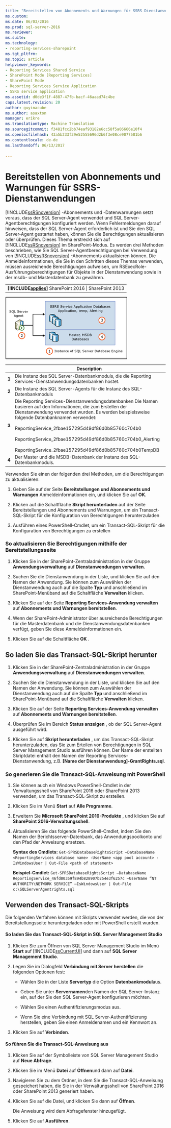 ```yaml
---
title: "Bereitstellen von Abonnements und Warnungen für SSRS-Dienstanwendungen | Microsoft Docs"
ms.custom: 
ms.date: 06/03/2016
ms.prod: sql-server-2016
ms.reviewer: 
ms.suite: 
ms.technology:
- reporting-services-sharepoint
ms.tgt_pltfrm: 
ms.topic: article
helpviewer_keywords:
- Reporting Services Shared Service
- SharePoint Mode [Reporting Services]
- SharePoint Mode
- Reporting Services Service Application
- SSRS service application
ms.assetid: d0de3f1f-4887-47fb-bacf-46aaad74c4be
caps.latest.revision: 20
author: guyinacube
ms.author: asaxton
manager: erikre
ms.translationtype: Machine Translation
ms.sourcegitcommit: f3481fcc2bb74eaf93182e6cc58f5a06666e10f4
ms.openlocfilehash: 43a5b233f39e52555696d2b6f3e08ce9077581b6
ms.contentlocale: de-de
ms.lasthandoff: 06/13/2017

---
```

# <a name="provision-subscriptions-and-alerts-for-ssrs-service-applications"></a>Bereitstellen von Abonnements und Warnungen für SSRS-Dienstanwendungen
  [!INCLUDE[ssRSnoversion](../../includes/ssrsnoversion-md.md)] -Abonnements und -Datenwarnungen setzt voraus, dass der SQL Server-Agent verwendet und SQL Server-Agentberechtigungen konfiguriert werden. Wenn Fehlermeldungen darauf hinweisen, dass der SQL Server-Agent erforderlich ist und Sie den SQL Server-Agent gestartet haben, können Sie die Berechtigungen aktualisieren oder überprüfen. Dieses Thema erstreckt sich auf [!INCLUDE[ssRSnoversion](../../includes/ssrsnoversion-md.md)] im SharePoint-Modus. Es werden drei Methoden beschrieben, wie Sie SQL Server-Agentberechtigungen bei Verwendung von [!INCLUDE[ssRSnoversion](../../includes/ssrsnoversion-md.md)] -Abonnements aktualisieren können. Die Anmeldeinformationen, die Sie in den Schritten dieses Themas verwenden, müssen ausreichende Berechtigungen aufweisen, um RSExecRole-Ausführungsberechtigungen für Objekte in der Dienstanwendung sowie in der msdb- und Masterdatenbank zu gewähren.  
  
||  
|-|  
|**[!INCLUDE[applies](../../includes/applies-md.md)]** SharePoint 2016 &#124; SharePoint 2013|  
  
 ![SQL Agent-Berechtigungen für Dienstanwendungs-Datenbanken](../../reporting-services/install-windows/media/rs-provisionsqlagent.gif "SQL Agent-Berechtigungen für Dienstanwendungs-Datenbanken")  
  
||Description|  
|------|-----------------|  
|**1**|Die Instanz des SQL Server-Datenbankmoduls, die die Reporting Services-Dienstanwendungsdatenbanken hostet.|  
|**2**|Die Instanz des SQL Server-Agents für die Instanz des SQL-Datenbankmoduls|  
|**3**|Die Reporting Services-Dienstanwendungsdatenbanken Die Namen basieren auf den Informationen, die zum Erstellen der Dienstanwendung verwendet wurden. Es werden beispielsweise folgende Datenbanknamen verwendet:<br /><br /> ReportingService_2fbae157295d49df86d0b85760c704b0<br /><br /> ReportingService_2fbae157295d49df86d0b85760c704b0_Alerting<br /><br /> ReportingService_2fbae157295d49df86d0b85760c704b0TempDB|  
|**4**|Der Master und die MSDB-Datenbank der Instanz des SQL-Datenbankmoduls.|  
  
 Verwenden Sie einen der folgenden drei Methoden, um die Berechtigungen zu aktualisieren:  
  
1.  Geben Sie auf der Seite **Bereitstellungen und Abonnements und Warnungen** Anmeldeinformationen ein, und klicken Sie auf **OK**.  
  
2.  Klicken auf die Schaltfläche **Skript herunterladen** auf der Seite Bereitstellungen und Abonnements und Warnungen, um ein Transact-SQL-Skript für die Konfiguration von Berechtigungen herunterzuladen  
  
3.  Ausführen eines PowerShell-Cmdlet, um ein Transact-SQL-Skript für die Konfiguration von Berechtigungen zu erstellen  
  
### <a name="to-update-permissions-using-the-provision-page"></a>So aktualisieren Sie Berechtigungen mithilfe der Bereitstellungsseite  
  
1.  Klicken Sie in der SharePoint-Zentraladministration in der Gruppe **Anwendungsverwaltung** auf **Dienstanwendungen verwalten**.  
  
2.  Suchen Sie die Dienstanwendung in der Liste, und klicken Sie auf den Namen der Anwendung. Sie können zum Auswählen der Dienstanwendung auch auf die Spalte **Typ** und anschließend im SharePoint-Menüband auf die Schaltfläche **Verwalten** klicken.  
  
3.  Klicken Sie auf der Seite **Reporting Services-Anwendung verwalten** auf **Abonnements und Warnungen bereitstellen**.  
  
4.  Wenn der SharePoint-Administrator über ausreichende Berechtigungen für die Masterdatenbank und die Dienstanwendungsdatenbanken verfügt, geben Sie diese Anmeldeinformationen ein.  
  
5.  Klicken Sie auf die Schaltfläche **OK** .  
  
##  <a name="bkmk_download"></a> So laden Sie das Transact-SQL-Skript herunter  
  
1.  Klicken Sie in der SharePoint-Zentraladministration in der Gruppe **Anwendungsverwaltung** auf **Dienstanwendungen verwalten**.  
  
2.  Suchen Sie die Dienstanwendung in der Liste, und klicken Sie auf den Namen der Anwendung. Sie können zum Auswählen der Dienstanwendung auch auf die Spalte **Typ** und anschließend im SharePoint-Menüband auf die Schaltfläche **Verwalten** klicken.  
  
3.  Klicken Sie auf der Seite **Reporting Services-Anwendung verwalten** auf **Abonnements und Warnungen bereitstellen**.  
  
4.  Überprüfen Sie im Bereich **Status anzeigen** , ob der SQL Server-Agent ausgeführt wird.  
  
5.  Klicken Sie auf **Skript herunterladen** , um das Transact-SQL-Skript herunterzuladen, das Sie zum Erteilen von Berechtigungen in SQL Server Management Studio ausführen können. Der Name der erstellten Skriptdatei enthält den Namen der Reporting Services-Dienstanwendung, z.B. **[Name der Dienstanwendung]-GrantRights.sql**.  
  
### <a name="to-generate-the-transact-sql-statement-with-powershell"></a>So generieren Sie die Transact-SQL-Anweisung mit PowerShell  
  
1.  Sie können auch ein Windows PowerShell-Cmdlet in der Verwaltungsshell von SharePoint 2016 oder SharePoint 2013 verwenden, um das Transact-SQL-Skript zu erstellen.  
  
2.  Klicken Sie im Menü **Start** auf **Alle Programme**.  
  
3.  Erweitern Sie **Microsoft SharePoint 2016-Produkte** , und klicken Sie auf **SharePoint 2016-Verwaltungsshell**.
  
4.  Aktualisieren Sie das folgende PowerShell-Cmdlet, indem Sie den Namen der Berichtsserver-Datenbank, das Anwendungspoolkonto und den Pfad der Anweisung ersetzen.  
  
     **Syntax des Cmdlets:** `Get-SPRSDatabaseRightsScript –DatabaseName <ReportingServices database name> -UserName <app pool account> -IsWindowsUser | Out-File <path of statement>`  
  
     **Beispiel-Cmdlet:** `Get-SPRSDatabaseRightsScript –DatabaseName ReportingService_46fd00359f894b828907b254e3f6257c –UserName “NT AUTHORITY\NETWORK SERVICE” –IsWindowsUser | Out-File c:\SQLServerAgentrights.sql`  
  
## <a name="using-the-transact-sql-script"></a>Verwenden des Transact-SQL-Skripts  
 Die folgenden Verfahren können mit Skripts verwendet werden, die von der Bereitstellungsseite heruntergeladen oder mit PowerShell erstellt wurden.  
  
#### <a name="to-load-the-transact-sql-script-in-sql-server-management-studio"></a>So laden Sie das Transact-SQL-Skript in SQL Server Management Studio  
  
1.  Klicken Sie zum Öffnen von SQL Server Management Studio im Menü **Start** auf [!INCLUDE[ssCurrentUI](../../includes/sscurrentui-md.md)] und dann auf **SQL Server Management Studio**.  
  
2.  Legen Sie im Dialogfeld **Verbindung mit Server herstellen** die folgenden Optionen fest:  
  
    -   Wählen Sie in der Liste **Servertyp** die Option **Datenbankmodul**aus.  
  
    -   Geben Sie unter **Servernamen**den Namen der SQL Server-Instanz ein, auf der Sie den SQL Server-Agent konfigurieren möchten.  
  
    -   Wählen Sie einen Authentifizierungsmodus aus.  
  
    -   Wenn Sie eine Verbindung mit SQL Server-Authentifizierung herstellen, geben Sie einen Anmeldenamen und ein Kennwort an.  
  
3.  Klicken Sie auf **Verbinden**.  
  
#### <a name="to-run-the-transact-sql-statement"></a>So führen Sie die Transact-SQL-Anweisung aus  
  
1.  Klicken Sie auf der Symbolleiste von SQL Server Management Studio auf **Neue Abfrage**.  
  
2.  Klicken Sie im Menü **Datei** auf **Öffnen**und dann auf **Datei**.  
  
3.  Navigieren Sie zu dem Ordner, in dem Sie die Transact-SQL-Anweisung gespeichert haben, die Sie in der Verwaltungsshell von SharePoint 2016 oder SharePoint 2013 generiert haben.  
  
4.  Klicken Sie auf die Datei, und klicken Sie dann auf **Öffnen**.  
  
     Die Anweisung wird dem Abfragefenster hinzugefügt.  
  
5.  Klicken Sie auf **Ausführen**.  
  
  

